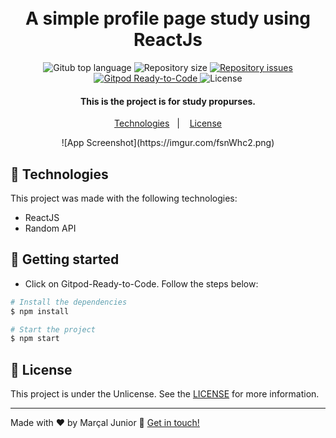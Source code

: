 <h1 align="center"> 
  <br>  
  A simple profile page study using ReactJs
  </br>
</h1>  
 
<p align="center"> 
  <img alt="Gitub top language" src="https://img.shields.io/github/languages/top/marssaljr/userinterface.svg"> 
 
  <img alt="Repository size" src="https://img.shields.io/github/repo-size/marssaljr/userinterface.svg">  
  </a> 
 
  <a href="https://github.com/marssaljr/userinterface/issues"> 
    <img alt="Repository issues" src="https://img.shields.io/github/issues/marssaljr/userinterface.svg"> 
  </a> 
  
  <a href="https://gitpod.io/#https://github.com/marssaljr/userinterface"> 
    <img src="https://img.shields.io/badge/Gitpod-Ready--to--Code-blue?logo=gitpod" alt="Gitpod Ready-to-Code"/> 
  </a> 
  
  <img alt="License" src="https://img.shields.io/github/license/marssaljr/userinterface.svg"> 
</p> 
 
<h4 align="center"> 
  This is the project is for study propurses. 
</h4> 

<p align="center">
  <a href="#rocket-technologies">Technologies</a>&nbsp;&nbsp;&nbsp;|&nbsp;&nbsp;&nbsp;
  <a href="#memo-license">License</a>
</p>

<p align="center">
![App Screenshot](https://imgur.com/fsnWhc2.png) 
</p>
  
## 🧪 Technologies

This project was made with the following technologies:

- ReactJS 
- Random API 
 
 ## 🚀 Getting started 
  
- Click on Gitpod-Ready-to-Code. 
Follow the steps below: 
```bash
# Install the dependencies
$ npm install

# Start the project
$ npm start
```
 
## :memo: License

This project is under the Unlicense. See the [LICENSE](https://github.com/marssaljr/userinterface/blob/main/LICENSE) for more information.

---

Made with ♥ by Marçal Junior :wave: [Get in touch!](https://www.linkedin.com/in/marssaljr/) 
